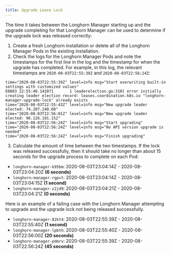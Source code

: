 ```yaml
---
title: Upgrade Lease Lock
---
```

The time it takes between the Longhorn Manager starting up and the upgrade completing for that Longhorn Manager can be used to determine if the upgrade lock was released correctly:
1. Create a fresh Longhorn installation or delete all of the Longhorn Manager Pods in the existing installation.
2. Check the logs for the Longhorn Manager Pods and note the timestamps for the first line in the log and the timestamp for when the upgrade has completed. 
For example, in this log, the relevant timestamps are `2020-08-03T22:55:39Z` and `2020-08-03T22:56:24Z`:
```
time="2020-08-03T22:55:39Z" level=info msg="Start overwriting built-in settings with customized values"
E0803 22:55:40.141071       1 leaderelection.go:310] error initially creating leader election record: leases.coordination.k8s.io "longhorn-manager-upgrade-lock" already exists
time="2020-08-03T22:55:43Z" level=info msg="New upgrade leader elected: 74.207.240.60"
time="2020-08-03T22:56:01Z" level=info msg="New upgrade leader elected: 96.126.101.152"
time="2020-08-03T22:56:24Z" level=info msg="Start upgrading"
time="2020-08-03T22:56:24Z" level=info msg="No API version upgrade is needed"
time="2020-08-03T22:56:24Z" level=info msg="Finish upgrading"
```
3. Calculate the amount of time between the two timestamps. 
If the lock was released successfully, then it should take no longer than about 15 seconds for the upgrade process to complete on each Pod:
- `longhorn-manager-k95bm`: 2020-08-03T23:04:14Z - 2020-08-03T23:04:20Z **(6 seconds)**
- `longhorn-manager-rgpvt`: 2020-08-03T23:04:14Z - 2020-08-03T23:04:15Z **(1 second)**
- `longhorn-manager-z2jd9`: 2020-08-03T23:04:21Z - 2020-08-03T23:04:21Z **(0 seconds)**

Here is an example of a failing case with the Longhorn Manager attempting to upgrade and the upgrade lock not being released successfully.
- `longhorn-manager-82kt4`: 2020-08-03T22:55:39Z - 2020-08-03T22:55:40Z **(1 second)**
- `longhorn-manager-lpbth`: 2020-08-03T22:55:40Z - 2020-08-03T22:56:00Z **(20 seconds)**
- `longhorn-manager-pdmrv`: 2020-08-03T22:55:39Z - 2020-08-03T22:56:24Z **(45 seconds)**
